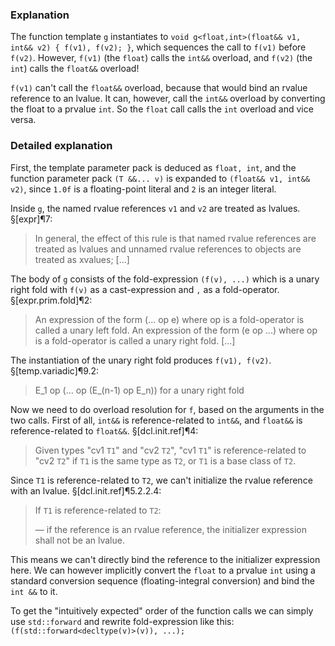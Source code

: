 ### Explanation

The function template `g` instantiates to `void g<float,int>(float&& v1, int&& v2) { f(v1), f(v2); }`, which sequences the call to `f(v1)` before `f(v2)`. However, `f(v1)` (the `float`) calls the `int&&` overload, and `f(v2)` (the `int`) calls the `float&&` overload!

`f(v1)` can't call the `float&&` overload, because that would bind an rvalue reference to an lvalue. It can, however, call the `int&&` overload by converting the float to a prvalue `int`. So the `float` call calls the `int` overload and vice versa.

### Detailed explanation

First, the template parameter pack is deduced as `float, int`, and the function parameter pack `(T &&... v)` is expanded to `(float&& v1, int&& v2)`, since `1.0f` is a floating-point literal and `2` is an integer literal.

Inside `g`, the named rvalue references `v1` and `v2` are treated as lvalues. §[expr]¶7:
> In general, the effect of this rule is that named rvalue references are treated as lvalues and unnamed rvalue references to objects are treated as xvalues; [...]

The body of `g` consists of the fold-expression `(f(v), ...)` which is a unary right fold with `f(v)` as a cast-expression and `,` as a fold-operator. §[expr.prim.fold]¶2: 
> An expression of the form (... op e) where op is a fold-operator is called a unary left fold. An expression of the form (e op ...) where op is a fold-operator is called a unary right fold. [...]

The instantiation of the unary right fold produces `f(v1), f(v2)`. §[temp.variadic]¶9.2:
> E_1 op (... op (E_(n-1) op E_n)) for a unary right fold

Now we need to do overload resolution for `f`, based on the arguments in the two calls. First of all, `int&&` is reference-related to `int&&`, and `float&&` is reference-related to `float&&`. §[dcl.init.ref]¶4:
> Given types "cv1 `T1`" and "cv2 `T2`", "cv1 `T1`" is reference-related to "cv2 `T2`" if `T1` is the same type as `T2`, or `T1` is a base class of `T2`.

Since `T1` is reference-related to `T2`, we can't initialize the rvalue reference with an lvalue. §[dcl.init.ref]¶5.2.2.4:
> If `T1` is reference-related to `T2`:
>
> — if the reference is an rvalue reference, the initializer expression shall not be an lvalue.

This means we can't directly bind the reference to the initializer expression here. We can however implicitly convert the `float` to a prvalue `int` using a standard conversion sequence (floating-integral conversion) and bind the `int &&` to it.

To get the "intuitively expected" order of the function calls we can simply use `std::forward` and rewrite fold-expression like this: `(f(std::forward<decltype(v)>(v)), ...);`